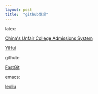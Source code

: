 ```yaml
---
layout: post
title:  "github发现"
---
```


latex:

[China's Unfair College Admissions System](https://www.theatlantic.com/china/archive/2013/06/chinas-unfair-college-admissions-system/276995/)

[YiHui](https://yihui.org/)

github:

[FastGit](https://hub.fastgit.org/)

emacs:

[leoliu](https://github.com/leoliu)
